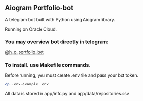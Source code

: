 ## Aiogram Portfolio-bot

A telegram bot built with Python using Aiogram library.

Running on Oracle Cloud.

### You may overview bot directly in telegram:

<a href="https://t.me/h_o_portfolio_bot">@h_o_portfolio_bot</a>

### To install, use Makefile commands.

Before running, you must create .env file and pass your bot token.

```bash
cp .env.example .env
```

All data is stored in app/info.py and app/data/repositories.csv
